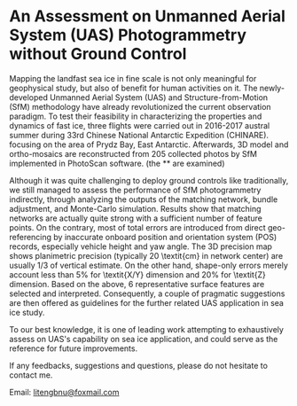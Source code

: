 # An Assessment on Unmanned Aerial System (UAS) Photogrammetry without Ground Control

Mapping the landfast sea ice in fine scale is not only meaningful for  geophysical  study, but also of benefit for human activities on it.
The newly-developed Unmanned Aerial System (UAS) and Structure-from-Motion (SfM) methodology have already revolutionized the current observation paradigm. To test their feasibility in characterizing the properties and dynamics of fast ice, three flights were carried out in 2016-2017 austral summer during 33rd Chinese National Antarctic Expedition (CHINARE). focusing on the area of Prydz Bay, East Antarctic. Afterwards, 3D model and ortho-mosaics are reconstructed from 205 collected photos by SfM implemented in PhotoScan software. (the ** are examined)

Although it was quite challenging to deploy ground controls like traditionally, we still managed to assess the performance of SfM photogrammetry indirectly, through analyzing the outputs of the matching network, bundle adjustment, and Monte-Carlo simulation. Results show that matching networks are actually quite strong with a sufficient number of feature points. On the contrary, most of total errors are introduced from direct geo-referencing by inaccurate onboard position and orientation system (POS) records, especially vehicle height and yaw angle. The 3D precision map shows planimetric precision (typically 20 \textit{cm} in network center) are usually 1/3 of vertical estimate. On the other hand, shape-only errors merely account less than 5\% for \textit{X/Y} dimension and 20\% for \textit{Z} dimension. Based on the above, 6 representative surface features are selected and interpreted. Consequently, a couple of pragmatic suggestions are then offered as guidelines for the further related UAS application in sea ice study.

To our best knowledge, it is one of leading work attempting to exhaustively assess on UAS's capability on sea ice application, and could serve as the reference for future improvements.

If any feedbacks, suggestions and questions, please do not hesitate to contact me.

Email: litengbnu@foxmail.com
